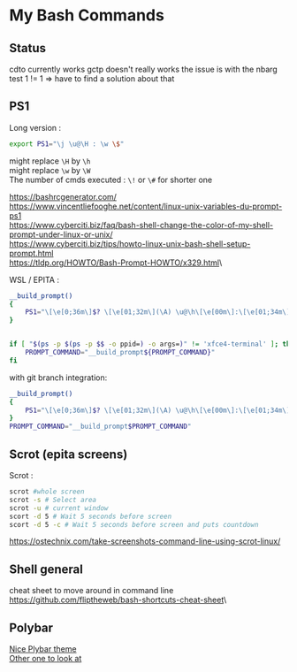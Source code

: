 # My Bash Commands

## Status

cdto currently works
gctp doesn't really works the issue is with the nbarg test
    1 != 1 => have to find a solution about that

## PS1

Long version :

```sh
export PS1="\j \u@\H : \w \$"
```

might replace ``\H`` by ``\h``\
might replace `\w` by `\W`\
The number of cmds executed : `\!` or `\#` for shorter one

<https://bashrcgenerator.com/>\
<https://www.vincentliefooghe.net/content/linux-unix-variables-du-prompt-ps1>\
<https://www.cyberciti.biz/faq/bash-shell-change-the-color-of-my-shell-prompt-under-linux-or-unix/>\
<https://www.cyberciti.biz/tips/howto-linux-unix-bash-shell-setup-prompt.html>\
<https://tldp.org/HOWTO/Bash-Prompt-HOWTO/x329.html>\

WSL / EPITA :

```sh
__build_prompt()
{
    PS1="\[\e[0;36m\]$? \[\e[01;32m\](\A) \u@\h\[\e[00m\]:\[\e[01;34m\]\w\[\e[00;36m\] \[\e[00m\]\n\[\e[01;31m\]\j\[\e[00m\]\$ "
}


if [ "$(ps -p $(ps -p $$ -o ppid=) -o args=)" != 'xfce4-terminal' ]; then
    PROMPT_COMMAND="__build_prompt${PROMPT_COMMAND}"
fi
```

with git branch integration: 
```sh
__build_prompt()
{
    PS1="\[\e[0;36m\]$? \[\e[01;32m\](\A) \u@\h\[\e[00m\]:\[\e[01;34m\]\w\[\e[00;36m\] \$(git branch 2> /dev/null | sed -e '/^[^*]/d' -e 's/* \(.*\)/(\1)/')\[\e[00m\]\n\[\e[01;31m\]\j\[\e[00m\]$ "
}
PROMPT_COMMAND="__build_prompt$PROMPT_COMMAND"
```

## Scrot (epita screens)

Scrot :

```sh
scrot #whole screen
scrot -s # Select area
scrot -u # current window
scort -d 5 # Wait 5 seconds before screen
scort -d 5 -c # Wait 5 seconds before screen and puts countdown
```

<https://ostechnix.com/take-screenshots-command-line-using-scrot-linux/>

## Shell general

cheat sheet to move around in command line
<https://github.com/fliptheweb/bash-shortcuts-cheat-sheet>\

## Polybar

[Nice Plybar theme](https://github.com/matoruru/polybar-adapta-theme)\
[Other one to look at](https://github.com/flyingcakes85/eos-clone-i3-theme)
